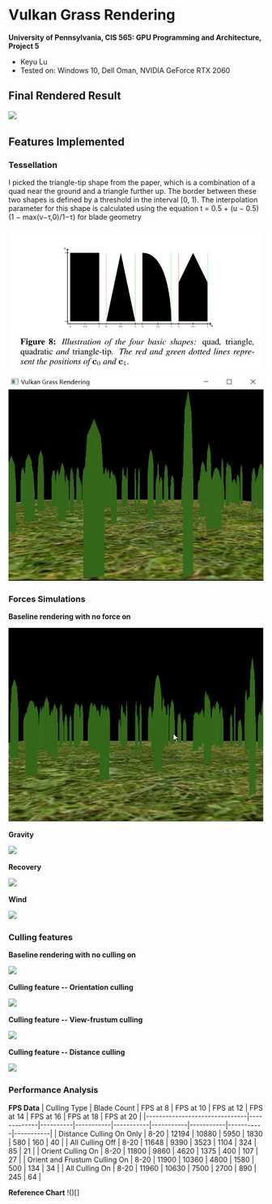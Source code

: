Vulkan Grass Rendering
==================================

**University of Pennsylvania, CIS 565: GPU Programming and Architecture, Project 5**

* Keyu Lu
* Tested on: Windows 10, Dell Oman, NVIDIA GeForce RTX 2060

## Final Rendered Result
![](https://github.com/uluyek/Project5-Vulkan-Grass-Rendering/blob/main/project5.gif)

## Features Implemented

### Tessellation
I picked the triangle-tip shape from the paper, which is a combination of a quad near the ground and a triangle further up. The border between these two shapes is defined by a threshold in the interval [0, 1). The interpolation parameter for this shape is calculated using the equation
t = 0.5 + (u − 0.5) (1 − max(v−τ,0)/1−τ) for blade geometry 

![](https://github.com/uluyek/Project5-Vulkan-Grass-Rendering/blob/main/blade%20shape.jpg)
![](https://github.com/uluyek/Project5-Vulkan-Grass-Rendering/blob/main/grass%20shape.jpg)

### Forces Simulations
**Baseline rendering with no force on**

![](https://github.com/uluyek/Project5-Vulkan-Grass-Rendering/blob/main/project5no%20force.gif)

**Gravity** 

![](https://github.com/uluyek/Project5-Vulkan-Grass-Rendering/blob/main/project5%20gravity%20force.gif)

**Recovery**

![](https://github.com/uluyek/Project5-Vulkan-Grass-Rendering/blob/main/project5%20gravity%20force%20%2B%20rec%20force.gif)

**Wind**

![](https://github.com/uluyek/Project5-Vulkan-Grass-Rendering/blob/main/project5%20all%20force.gif)


### Culling features

**Baseline rendering with no culling on**

![](https://github.com/uluyek/Project5-Vulkan-Grass-Rendering/blob/main/project5%20culling%20off.gif)

**Culling feature -- Orientation culling**

![](https://github.com/uluyek/Project5-Vulkan-Grass-Rendering/blob/main/project5%20culling%2021.gif)

**Culling feature -- View-frustum culling**

![](https://github.com/uluyek/Project5-Vulkan-Grass-Rendering/blob/main/project5%20culling%20frustum.gif)

**Culling feature -- Distance culling**

![](https://github.com/uluyek/Project5-Vulkan-Grass-Rendering/blob/main/project5%20culling%20distance.gif)

### Performance Analysis

**FPS Data**
| Culling Type                  | Blade Count | FPS at 8 | FPS at 10 | FPS at 12 | FPS at 14 | FPS at 16 | FPS at 18 | FPS at 20 |
|-------------------------------|-------------|----------|-----------|-----------|-----------|-----------|-----------|-----------|
| Distance Culling On Only      | 8-20        | 12194    | 10880     | 5950      | 1830      | 580       | 160       | 40        |
| All Culling Off               | 8-20        | 11648    | 9390      | 3523      | 1104      | 324       | 85        | 21        |
| Orient Culling On             | 8-20        | 11800    | 9860      | 4620      | 1375      | 400       | 107       | 27        |
| Orient and Frustum Culling On | 8-20        | 11900    | 10360     | 4800      | 1580      | 500       | 134       | 34        |
| All Culling On                | 8-20        | 11960    | 10630     | 7500      | 2700      | 890       | 245       | 64        |

**Reference Chart**
!()[]



